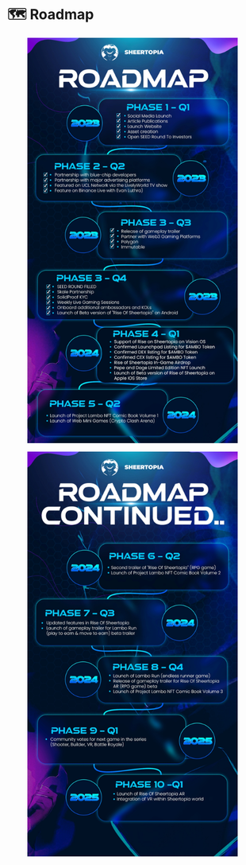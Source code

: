 # 🗺️ Roadmap



<figure><img src=".gitbook/assets/SHEERTOPIA-ROADMAP-1-REVISED.jpg" alt=""><figcaption></figcaption></figure>

<figure><img src=".gitbook/assets/SHEERTOPIA-ROADMAP-2-REVISED.jpg" alt=""><figcaption></figcaption></figure>
